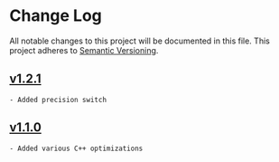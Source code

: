# Change Log
All notable changes to this project will be documented in this file. This project adheres to [Semantic Versioning](http://semver.org/).

## [v1.2.1](https://github.com/sramsay/json/releases/tag/v1.2.1)

    - Added precision switch

## [v1.1.0](https://github.com/sramsay/json/releases/tag/v1.1.0)

    - Added various C++ optimizations
